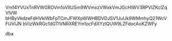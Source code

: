 Vm14YVUxTnRVWGROVm1oVllUSm9WVmxzVWxkVmJGcHlWV3RPVlZKclZqVlVW
bHByVkdzeFdHVklWbFpTCmJFWXpWWHBDVDJSV1JuUk9WMmhyQ21WcVFUVlJN
bVIzWkRGc1dGTlVNRXREYm1ocFdXYzlQUW9LZFdocAoKZWFy

dba